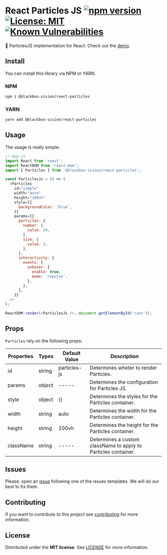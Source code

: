 # React Particles JS [![npm version](https://badge.fury.io/js/%40blackbox-vision%2Freact-particles.svg)](https://badge.fury.io/js/%40blackbox-vision%2Freact-particles) [![License: MIT](https://img.shields.io/badge/License-MIT-brightgreen.svg)](https://opensource.org/licenses/MIT) [![Known Vulnerabilities](https://snyk.io/test/github/blackboxvision/react-particles/badge.svg)](https://snyk.io/test/github/blackboxvision/react-particles)

🥳 ParticlesJS implementation for React. Check out the [demo](https://blackboxvision.github.io/react-particles/).

## Install

You can install this library via NPM or YARN.

### NPM

```bash
npm i @blackbox-vision/react-particles
```

### YARN

```bash
yarn add @blackbox-vision/react-particles
```

## Usage

The usage is really simple:

```javascript
// App.js
import React from 'react';
import ReactDOM from 'react-dom';
import { Particles } from '@blackbox-vision/react-particles';

const ParticlesJs = () => (
  <Particles
    id="simple"
    width="auto"
    height="100vh"
    style={{
      backgroundColor: 'blue',
    }}
    params={{
      particles: {
        number: {
          value: 50,
        },
        size: {
          value: 3,
        },
      },
      interactivity: {
        events: {
          onhover: {
            enable: true,
            mode: 'repulse',
          },
        },
      },
    }}
  />
);

ReactDOM.render(<ParticlesJs />, document.getElementById('root'));
```

## Props

`Particles` rely on the following props:

| Properties   | Types    | Default Value        | Description                                                                                                                                  |
| ------------ | -------- | -------------------- | -------------------------------------------------------------------------------------------------------------------------------------------- |
| id           | string   | particles-js         | Determines wheter to render Particles.                                                                                                       |
| params       | object   | -----                | Determines the configuration for Particles JS.                                                                                               |
| style        | object   | {}                   | Determines the styles for the Particles container.                                                                                           |
| width        | string   | auto                 | Determines the width for the Particles container.                                                                                            |
| height       | string   | 100vh                | Determines the height for the Particles container.                                                                                           |
| className    | string   | -----                | Determines a custom className to apply to Particles container.                                                                               |

## Issues

Please, open an [issue](https://github.com/BlackBoxVision/react-particles/issues) following one of the issues templates. We will do our best to fix them.

## Contributing

If you want to contribute to this project see [contributing](https://github.com/BlackBoxVision/react-particles/blob/master/CONTRIBUTING.md) for more information.

## License

Distributed under the **MIT license**. See [LICENSE](https://github.com/BlackBoxVision/react-particles/blob/master/LICENSE) for more information.
